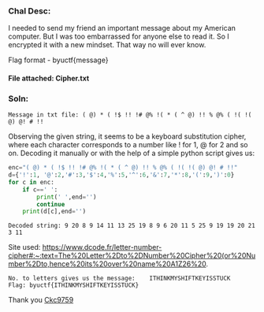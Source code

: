 ### Chal Desc:  
I needed to send my friend an important message about my American computer. But I was too embarrassed for anyone else to read it. So I encrypted it with a new mindset. That way no will ever know.

Flag format - byuctf{message}

#### File attached: Cipher.txt

### Soln:
```ckc
Message in txt file: ( @) * ( !$ !! !# @% !( * ( ^ @) !! % @% ( !( !( @) @! # !!
```

Observing the given string, it seems to be a keyboard substitution cipher, where each character corresponds to a number like ! for 1, @ for 2 and so on.
Decoding it manually or with the help of a simple python script gives us:  
```python
enc="( @) * ( !$ !! !# @% !( * ( ^ @) !! % @% ( !( !( @) @! # !!"
d={'!':1, '@':2,'#':3,'$':4,'%':5,'^':6,'&':7,'*':8,'(':9,')':0}
for c in enc:
    if c==' ':
        print(' ',end='')
        continue
    print(d[c],end='')
```

```msg
Decoded string: 9 20 8 9 14 11 13 25 19 8 9 6 20 11 5 25 9 19 19 20 21 3 11
```
Site used:   https://www.dcode.fr/letter-number-cipher#:~:text=The%20Letter%2Dto%2DNumber%20Cipher%20(or%20Number%2Dto,hence%20its%20over%20name%20A1Z26%20.  
```msg2
No. to letters gives us the message: 	ITHINKMYSHIFTKEYISSTUCK
Flag: byuctf{ITHINKMYSHIFTKEYISSTUCK}
```
Thank you
[Ckc9759](https://github.com/ckc1404)
